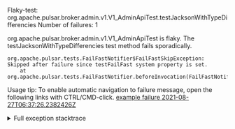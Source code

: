         
Flaky-test: org.apache.pulsar.broker.admin.v1.V1_AdminApiTest.testJacksonWithTypeDifferencies
Number of failures: 1

org.apache.pulsar.broker.admin.v1.V1_AdminApiTest is flaky. The testJacksonWithTypeDifferencies test method fails sporadically.

```
org.apache.pulsar.tests.FailFastNotifier$FailFastSkipException: Skipped after failure since testFailFast system property is set.
	at org.apache.pulsar.tests.FailFastNotifier.beforeInvocation(FailFastNotifier.java:88)

```

Usage tip: To enable automatic navigation to failure message, open the following links with CTRL/CMD-click.
[example failure 2021-08-27T06:37:26.2382426Z](https://github.com/apache/pulsar/runs/3440411059?check_suite_focus=true#step:9:811)


<details>
<summary>Full exception stacktrace</summary>
<code><pre>
org.apache.pulsar.tests.FailFastNotifier$FailFastSkipException: Skipped after failure since testFailFast system property is set.
	at org.apache.pulsar.tests.FailFastNotifier.beforeInvocation(FailFastNotifier.java:88)

</pre></code>
</details>

